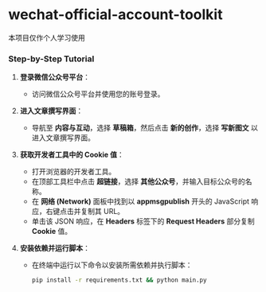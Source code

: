 # wechat-official-account-toolkit

本项目仅作个人学习使用

### Step-by-Step Tutorial

1. **登录微信公众号平台**：
    - 访问微信公众号平台并使用您的账号登录。

2. **进入文章撰写界面**：
    - 导航至 **内容与互动**，选择 **草稿箱**，然后点击 **新的创作**，选择 **写新图文** 以进入文章撰写界面。

3. **获取开发者工具中的 Cookie 值**：
    - 打开浏览器的开发者工具。
    - 在顶部工具栏中点击 **超链接**，选择 **其他公众号**，并输入目标公众号的名称。
    - 在 **网络 (Network)** 面板中找到以 **appmsgpublish** 开头的 JavaScript 响应，右键点击并复制其 URL。
    - 单击该 JSON 响应，在 **Headers** 标签下的 **Request Headers** 部分复制 **Cookie** 值。

4. **安装依赖并运行脚本**：
    - 在终端中运行以下命令以安装所需依赖并执行脚本：
      ```sh
      pip install -r requirements.txt && python main.py
      ```
